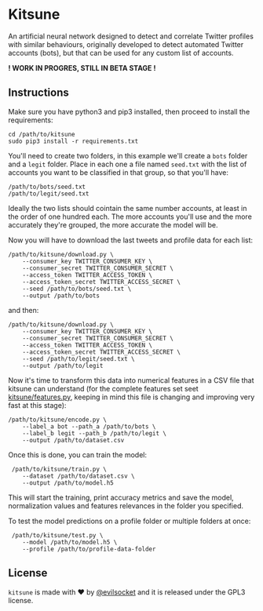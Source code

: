 # Kitsune

An artificial neural network designed to detect and correlate Twitter profiles with similar behaviours, originally developed to detect automated Twitter accounts (bots), but that can be used for any custom list of accounts.

**! WORK IN PROGRES, STILL IN BETA STAGE !**

## Instructions

Make sure you have python3 and pip3 installed, then proceed to install the requirements:

    cd /path/to/kitsune
    sudo pip3 install -r requirements.txt
    
You'll need to create two folders, in this example we'll create a `bots` folder and a `legit` folder. Place in each one a file named `seed.txt` with the list of accounts you want to be classified in that group, so that you'll have:

    /path/to/bots/seed.txt
    /path/to/legit/seed.txt

Ideally the two lists should cointain the same number accounts, at least in the order of one hundred each. The more accounts you'll use and the more accurately they're grouped, the more accurate the model will be.

Now you will have to download the last tweets and profile data for each list:

    /path/to/kitsune/download.py \
        --consumer_key TWITTER_CONSUMER_KEY \
        --consumer_secret TWITTER_CONSUMER_SECRET \
        --access_token TWITTER_ACCESS_TOKEN \
        --access_token_secret TWITTER_ACCESS_SECRET \
        --seed /path/to/bots/seed.txt \
        --output /path/to/bots

and then:

    /path/to/kitsune/download.py \
        --consumer_key TWITTER_CONSUMER_KEY \
        --consumer_secret TWITTER_CONSUMER_SECRET \
        --access_token TWITTER_ACCESS_TOKEN \
        --access_token_secret TWITTER_ACCESS_SECRET \
        --seed /path/to/legit/seed.txt \
        --output /path/to/legit

Now it's time to transform this data into numerical features in a CSV file that kitsune can understand (for the complete features set seet [kitsune/features.py](https://github.com/evilsocket/kitsune/blob/master/kitsune/features.py), keeping in mind this file is changing and improving very fast at this stage):

    /path/to/kitsune/encode.py \
        --label_a bot --path_a /path/to/bots \
        --label_b legit --path_b /path/to/legit \
        --output /path/to/dataset.csv

Once this is done, you can train the model:

     /path/to/kitsune/train.py \
        --dataset /path/to/dataset.csv \
        --output /path/to/model.h5
        
This will start the training, print accuracy metrics and save the model, normalization values and features relevances in the folder you specified.

To test the model predictions on a profile folder or multiple folders at once:

     /path/to/kitsune/test.py \
        --model /path/to/model.h5 \
        --profile /path/to/profile-data-folder

## License

`kitsune` is made with ♥  by [@evilsocket](https://twitter.com/evilsocket) and it is released under the GPL3 license.        